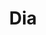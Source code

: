 ---
title: "Dia"
url: /ciudad-autonoma-de-buenos-aires/dia-avenida-del-libertador-2/
shop: Supermarkt
---